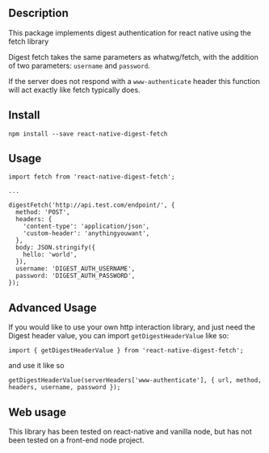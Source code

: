 ## Description

This package implements digest authentication for react native using the fetch library

Digest fetch takes the same parameters as whatwg/fetch, with the addition of two parameters: `username` and `password`.

If the server does not respond with a `www-authenticate` header this function will act exactly like fetch typically does.

## Install

`npm install --save react-native-digest-fetch`

## Usage

    import fetch from 'react-native-digest-fetch';

`...`

    digestFetch('http://api.test.com/endpoint/', {
      method: 'POST',
      headers: {
        'content-type': 'application/json',
        'custom-header': 'anythingyouwant',
      },
      body: JSON.stringify({
        hello: 'world',
      }),
      username: 'DIGEST_AUTH_USERNAME',
      password: 'DIGEST_AUTH_PASSWORD',
    });


## Advanced Usage

If you would like to use your own http interaction library, and just need the Digest header value, you can import `getDigestHeaderValue` like so:

    import { getDigestHeaderValue } from 'react-native-digest-fetch';

and use it like so

    getDigestHeaderValue(serverHeaders['www-authenticate'], { url, method, headers, username, password });

## Web usage

This library has been tested on react-native and vanilla node, but has not been tested on a front-end node project.
